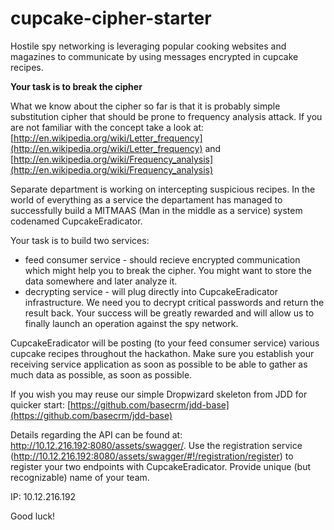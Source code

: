 cupcake-cipher-starter
======================

Hostile spy networking is leveraging popular cooking websites and magazines to communicate by using messages encrypted in cupcake recipes. 

**Your task is to break the cipher**

What we know about the cipher so far is that it is probably simple substitution cipher that should be prone to frequency analysis attack. If you are not familiar with the concept take a look at:
[http://en.wikipedia.org/wiki/Letter_frequency](http://en.wikipedia.org/wiki/Letter_frequency) and
[http://en.wikipedia.org/wiki/Frequency_analysis](http://en.wikipedia.org/wiki/Frequency_analysis)

Separate department is working on intercepting suspicious recipes. In the world of everything as a service the departament has managed to successfully build a MITMAAS (Man in the middle as a service) system codenamed CupcakeEradicator. 

Your task is to build two services:
 - feed consumer service - should recieve encrypted communication which might help you to break the cipher. You might want to store the data somewhere and later analyze it.
 - decrypting service - will plug directly into CupcakeEradicator infrastructure. We need you to decrypt critical passwords and return the result back. Your success will be greatly rewarded and will allow us to finally launch an operation against the spy network.
 
CupcakeEradicator will be posting (to your feed consumer service) various cupcake recipes throughout the hackathon. Make sure you establish your receiving service application as soon as possible to be able to gather as much data as possible, as soon as possible.

If you wish you may reuse our simple Dropwizard skeleton from JDD for quicker start:
[https://github.com/basecrm/jdd-base](https://github.com/basecrm/jdd-base)

Details regarding the API can be found at: http://10.12.216.192:8080/assets/swagger/.
Use the registration service (http://10.12.216.192:8080/assets/swagger/#!/registration/register) to register your two endpoints with CupcakeEradicator. Provide unique (but recognizable) name of your team.

IP: 10.12.216.192

Good luck!
